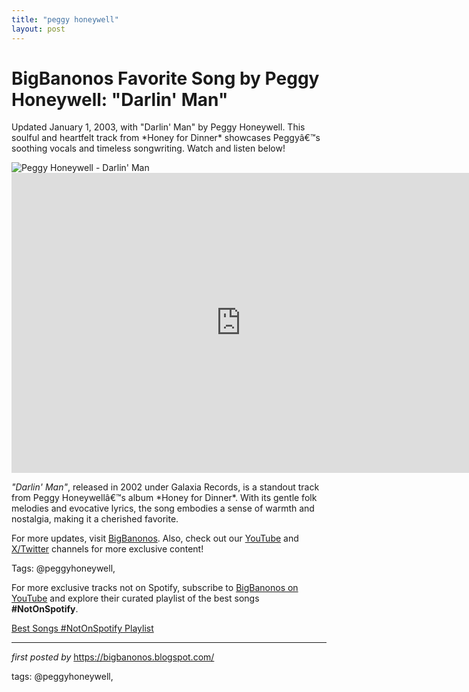 ```yaml
---
title: "peggy honeywell"
layout: post
---
```

<!-- Title of the Post -->
<h1 >BigBanonos Favorite Song by Peggy Honeywell: "Darlin' Man"</h1> <!-- Introductory Text -->
<p >Updated January 1, 2003, with "Darlin' Man" by Peggy Honeywell. This soulful and heartfelt track from *Honey for Dinner* showcases Peggyâ€™s soothing vocals and timeless songwriting. Watch and listen below!</p> <!-- Featured Image -->
<div > <img src="https://i.scdn.co/image/ab67616d00001e02dd07c72c4a03ac40d99c8c09" alt="Peggy Honeywell - Darlin' Man" />
</div> <!-- YouTube Video Embed -->
<div > <iframe width="733" height="480" src="https://www.youtube.com/embed/-RZveXVIKas" title="Peggy Honeywell - Darlin Man" frameborder="0" allow="accelerometer; autoplay; clipboard-write; encrypted-media; gyroscope; picture-in-picture; web-share" referrerpolicy="strict-origin-when-cross-origin" allowfullscreen></iframe>
</div> <!-- Song Information -->
<div > <p><em>"Darlin' Man"</em>, released in 2002 under Galaxia Records, is a standout track from Peggy Honeywellâ€™s album *Honey for Dinner*. With its gentle folk melodies and evocative lyrics, the song embodies a sense of warmth and nostalgia, making it a cherished favorite.</p>
</div> <!-- Footer Links -->
<div > <p>For more updates, visit <a href="https://bigbanonos.blogspot.com/" target="_blank">BigBanonos</a>. Also, check out our <a href="https://www.youtube.com/@BigBanonos" target="_blank">YouTube</a> and <a href="https://x.com/bigbanonos" target="_blank">X/Twitter</a> channels for more exclusive content!</p>
</div> <!-- Tags -->
<p >Tags: @peggyhoneywell,</p>


<!--Subscribe and Playlist Links-->
<div>
    <p>For more exclusive tracks not on Spotify, subscribe to <a href="https://www.youtube.com/@BigBanonos" target="_blank">BigBanonos on YouTube</a> and explore their curated playlist of the best songs <strong>#NotOnSpotify</strong>.</p>
    <p><a href="https://www.youtube.com/playlist?list=PLtuNtuTatqI0kFahUCbtbfenC_ET5O_tr" target="_blank">Best Songs #NotOnSpotify Playlist<br /></a></p></div>

<hr />

<p><em>first posted by</em> <a href="https://bigbanonos.blogspot.com/" rel="noopener" target="_new">https://bigbanonos.blogspot.com/</a></p>

<p>tags: @peggyhoneywell,</p>
